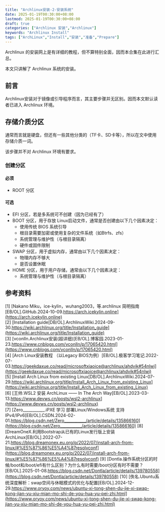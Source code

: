 ```yaml
---
title: "Archlinux安装-2-安装系统"
date: 2025-01-19T00:30:00+08:00
lastmod: 2025-01-19T00:30:00+08:00
draft: true
categories: ["Archlinux 安装","Archlinux"]
keywords: "Archlinux Install"
tags: ["ArchLinux","Install","安装","准备","Prepare"]
---
```


Archlinux 的安装网上是有详细的教程，但不算特别全面，因而本合集在此进行汇总。

本文只讲解了 Archlinux 系统的安装。
<!--more-->

## 前言

Archlinux安装对于镜像或引导程序而言，其主要步骤并无区别。因而本文默认读者已进入 Archlinux 环境。

## 存储介质分区

通常而言就是硬盘，但还有一些其他分类的（TF卡、SD卡等），所以在文中使用存储介质一词。

该步骤并不对 Archlinux 环境有要求。

### 创建分区

#### 必须

 - ROOT 分区

#### 可选

 - EFI 分区，若是多系统可不创建（因为已经有了）
 - BOOT 分区，用于存放 Linux启动文件，通常是否创建由以下几个因素决定：
    - 使用传统 BIOS 系统引导
    - 根目录需要加密或使用复杂的文件系统（如Btrfs、zfs）
    - 系统管理与维护性（与根目录隔离）
    - 硬件或固件限制
 - SWAP 分区，用于虚拟内存，通常由以下几个因素决定：
    - 物理内存不够大
    - 是否设置休眠
 - HOME 分区，用于用户存储，通常由以下几个因素决定：
    - 系统管理与维护性（与根目录隔离）

## 参考资料

[1] [Nakano Miku，ice-kylin，wuhang2003，等.archlinux 简明指南[EB/OL].GitHub.2024-10-09.https://arch.icekylin.online](https://arch.icekylin.online)  
[2] [Installation guide[DB/OL].ArchlinuxWiki.2024-09-30.https://wiki.archlinux.org/title/Installation_guide](https://wiki.archlinux.org/title/Installation_guide)  
[3] [vconlln.Archlinux安装(超详细)[EB/OL].博客园.2023-01-23.https://www.cnblogs.com/vconlln/p/17065420.html](https://www.cnblogs.com/vconlln/p/17065420.html)  
[4] [Arch Linux安装教程 （以Legacy BIOS为例）[EB/OL].极客学习笔记.2022-07-03.https://geekdaxue.co/read/microsoftxiaoice@archlinux/ahdvik#54nlwi](https://geekdaxue.co/read/microsoftxiaoice@archlinux/ahdvik#54nlwi)  
[5] [Install Arch Linux from existing Linux[DB/OL].ArchlinuxWiki.2024-07-29.https://wiki.archlinux.org/title/Install_Arch_Linux_from_existing_Linux](https://wiki.archlinux.org/title/Install_Arch_Linux_from_existing_Linux)  
[6] [王帅.WSL2 安装 ArchLinux —— In The Arch Way[EB/OL].2023-03-13.https://www.devws.cn/posts/wsl2-archlinux](https://www.devws.cn/posts/wsl2-archlinux)  
[7] [Zero___________.iPXE 学习 部署Linux/Windows系统 支持IPv4/IPv6[EB/OL].CSDN.2024-02-01.https://blog.csdn.net/Zero___________/article/details/135866160](https://blog.csdn.net/Zero___________/article/details/135866160)
[8] [DreamOneX.利用Bootstrap从已有的Linux发行版上安装ArchLinux[EB/OL].2022-07-21.https://blog.dreamonex.eu.org/p/2022/07/install-arch-from-linux/#%E5%87%86%E5%A4%87resolvconf](https://blog.dreamonex.eu.org/p/2022/07/install-arch-from-linux/#%E5%87%86%E5%A4%87resolvconf)
[9] [Dontla.操作系统分区的时候/boot和/boot/efi有什么区别？为什么有时需要/boot分区有时不需要？[EB/OL].2025-01-08.https://blog.csdn.net/Dontla/article/details/139780558](https://blog.csdn.net/Dontla/article/details/139780558)
[10] [佚名.Ubuntu系统深度解析：swap空间与休眠模式的优化与配置[EB/OL].2024-12-29.https://www.oryoy.com/news/ubuntu-xi-tong-shen-du-jie-xi-swap-kong-jian-yu-xiu-mian-mo-shi-de-you-hua-yu-pei-zhi.html](https://www.oryoy.com/news/ubuntu-xi-tong-shen-du-jie-xi-swap-kong-jian-yu-xiu-mian-mo-shi-de-you-hua-yu-pei-zhi.html)
